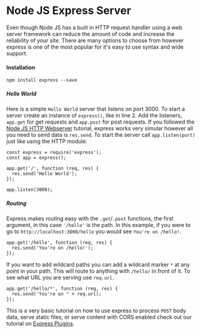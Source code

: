 # Node JS Express Server
Even though Node JS has a built in HTTP request handler using a web server framework can reduce the amount of code and increase the reliability of your site. There are many options to choose from however express is one of the most popular for it's easy to use syntax and wide support.

#### Installation
```
npm install express --save
```

##### Hello World
Here is a simple `Hello World` server that listens on port 3000. To start a server create an instance of `express()`, like in line 2. Add the listeners, `app.get` for get requests and `app.post` for post requests. If you followed the [Node JS HTTP Webserver](https://decode.sh/node-js-http-webserver) tutorial, express works very simular however all you need to send data is `res.send`. To start the server call `app.listen(port)` just like using the HTTP module.
```
const express = require('express');
const app = express();

app.get('/', function (req, res) {
  res.send('Hello World');
});

app.listen(3000);
```
##### Routing
Express makes routing easy with the `.get`/`.post` functions, the first argument, in this case `'/hello'` is the path. In this example, if you were to go to `http://localhost:3000/hello` you would see `You're on /hello!`.
```
app.get('/hello', function (req, res) {
  res.send('You're on /hello!');
});
```
If you want to add wildcard paths you can add a wildcard marker `*` at any point in your path. This will route to anything with `/hello/` in front of it. To see what URL you are serving use `req.url`.
```
app.get('/hello/*', function (req, res) {
  res.send('You're on " + req.url);
});
```
 This is a very basic tutorial on how to use express to process `POST` body data, serve static files, or serve content with CORS enabled check out our tutorial on [Express Plugins](https://decode.sh/express-plugins).